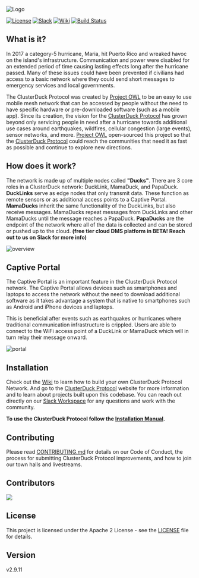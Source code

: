 ![Logo](docs/assets/images/CDP_LOGO_small.png)

[![License](https://img.shields.io/badge/License-Apache2-blue.svg)](https://www.apache.org/licenses/LICENSE-2.0) [![Slack](https://img.shields.io/badge/Join-Slack-blue)](https://www.project-owl.com/slack) [![Wiki](https://img.shields.io/badge/Read-Wiki-blue)](https://github.com/Call-for-Code/ClusterDuck-Protocol/wiki) [![Build Status](https://travis-ci.com/Call-for-Code/ClusterDuck-Protocol.svg?branch=master)](https://travis-ci.com/Call-for-Code/ClusterDuck-Protocol)

## What is it?
In 2017 a category-5 hurricane, Maria, hit Puerto Rico and wreaked havoc on the island's infrastructure. Communication and power were disabled for an extended period of time causing lasting effects long after the hurricane passed. Many of these issues could have been prevented if civilians had access to a basic network where they could send short messages to emergency services and local governments. 

The ClusterDuck Protocol was created by [Project OWL] to be an easy to use mobile mesh network that can be accessed by people without the need to have specific hardware or pre-downloaded software (such as a mobile app). Since its creation, the vision for the [ClusterDuck Protocol] has grown beyond only servicing people in need after a hurricane towards additional use cases around earthquakes, wildfires, cellular congestion (large events), sensor networks, and more. [Project OWL] open-sourced this project so that the [ClusterDuck Protocol] could reach the communities that need it as fast as possible and continue to explore new directions.

## How does it work?
The network is made up of multiple nodes called **"Ducks"**. There are 3 core roles in a ClusterDuck network: DuckLink, MamaDuck, and PapaDuck. **DuckLinks** serve as edge nodes that only transmit data. These function as remote sensors or as additional access points to a Captive Portal. **MamaDucks** inherit the same functionality of the DuckLinks, but also receive messages. MamaDucks repeat messages from DuckLinks and other MamaDucks until the message reaches a PapaDuck. **PapaDucks** are the endpoint of the network where all of the data is collected and can be stored or pushed up to the cloud. **(free tier cloud DMS platform in BETA! Reach out to us on Slack for more info)**

![overview](https://www.project-owl.com/assets/wiki/cdp-explain-gif.gif)

## Captive Portal
The Captive Portal is an important feature in the ClusterDuck Protocol network. The Captive Portal allows devices such as smartphones and laptops to access the network without the need to download additional software as it takes advantage a system that is native to smartphones such as Android and iPhone devices and laptops. 

This is beneficial after events such as earthquakes or hurricanes where traditional communication infrastructure is crippled. Users are able to connect to the WiFi access point of a DuckLink or MamaDuck which will in turn relay their message onward.

![portal](https://www.project-owl.com/assets/cluster_demo_vector.gif)


## Installation
Check out the [Wiki](https://github.com/Call-for-Code/ClusterDuck-Protocol/wiki) to learn how to build your own ClusterDuck Protocol Network. And go to the [ClusterDuck Protocol](https://clusterduckprotocol.org/) website for more information and to learn about projects built upon this codebase. You can reach out directly on our [Slack Workspace] for any questions and work with the community. 


**To use the ClusterDuck Protocol follow the [Installation Manual](https://github.com/Call-for-Code/ClusterDuck-Protocol/wiki/getting-started).**


## Contributing

Please read [CONTRIBUTING.md](CONTRIBUTING.md) for details on our Code of Conduct, the process for submitting ClusterDuck Protocol improvements, and how to join our town halls and livestreams.

## Contributors
<a href="https://github.com/Call-for-Code/clusterduck-protocol/graphs/contributors">
  <img src="https://contributors-img.web.app/image?repo=Call-for-Code/clusterduck-protocol" />
</a>

## License

This project is licensed under the Apache 2 License - see the [LICENSE](LICENSE) file for details.

## Version
v2.9.11


[Project OWL]: <https://www.project-owl.com/>
[ClusterDuck Protocol]: <https://github.com/Call-for-Code/ClusterDuck-Protocol/wiki>
[Slack Workspace]: <https://www.project-owl.com/slack>

